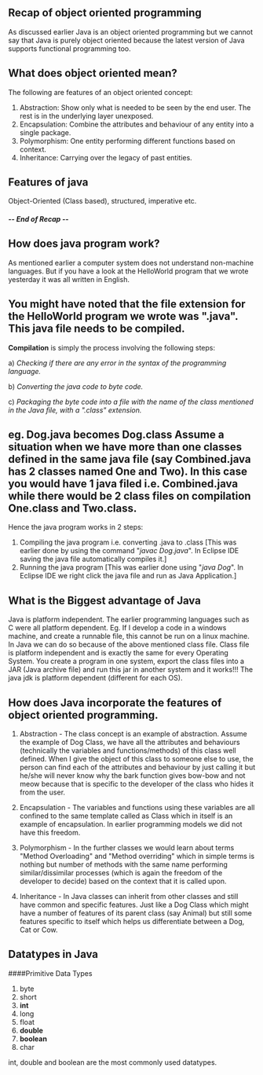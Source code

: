 ## Recap of object oriented programming
As discussed earlier Java is an object oriented programming but we cannot say that Java is purely object oriented
because the latest version of Java supports functional programming too.

## What does object oriented mean?
The following are features of an object oriented concept:
1. Abstraction: Show only what is needed to be seen by the end user. The rest is in the underlying layer unexposed.
2. Encapsulation: Combine the attributes and behaviour of any entity into a single package.
3. Polymorphism: One entity performing different functions based on context.
4. Inheritance: Carrying over the legacy of past entities.

## Features of java
Object-Oriented (Class based), structured, imperative etc.

#####                   -- End of Recap --

## How does java program work?
As mentioned earlier a computer system does not understand non-machine languages. But if you have a look at the
HelloWorld program that we wrote yesterday it was all written in English.

You might have noted that the file extension for the HelloWorld program we wrote was ".java".
This java file needs to be compiled. 
-----------
**Compilation** is simply the process involving the following steps:

a) _Checking if there are any error in the syntax of the programming language._

b) _Converting the java code to byte code._

c) _Packaging the byte code into a file with the name of the class mentioned in the Java file, with a ".class" extension._

eg. Dog.java becomes Dog.class
Assume a situation when we have more than one classes defined in the same java file (say Combined.java has 2 classes
named One and Two). In this case you would have 1 java filed i.e. Combined.java while there would be 2 class files on
compilation One.class and Two.class.
------------

Hence the java program works in 2 steps:
1. Compiling the java program i.e. converting .java to .class 
[This was earlier done by using the command "_javac Dog.java_". In Eclipse IDE saving the java file automatically compiles it.]
2. Running the java program [This was earlier done using "_java Dog_". In Eclipse IDE we right click the java file and 
run as Java Application.]

## What is the Biggest advantage of Java
Java is platform independent. The earlier programming languages such as C were all platform dependent. Eg. If I develop
a code in a windows machine, and create a runnable file, this cannot be run on a linux machine.
In Java we can do so because of the above mentioned class file. Class file is platform independent and is exactly the
same for every Operating System. You create a program in one system, export the class files into a JAR (Java archive file)
and run this jar in another system and it works!!!
The java jdk is platform dependent (different for each OS).

## How does Java incorporate the features of object oriented programming.
1. Abstraction - The class concept is an example of abstraction. Assume the example of Dog Class, we have all the
attributes and behaviours (technically the variables and functions/methods) of this class well defined. When I give
the object of this class to someone else to use, the person can find each of the attributes and behaviour by just
calling it but he/she will never know why the bark function gives bow-bow and not meow because that is specific to the
developer of the class who hides it from the user.

2. Encapsulation - The variables and functions using these variables are all confined to the same template called
as Class which in itself is an example of encapsulation. In earlier programming models we did not have this freedom.

3. Polymorphism - In the further classes we would learn about terms "Method Overloading" and "Method overriding" which
in simple terms is nothing but number of methods with the same name performing similar/dissimilar processes (which is 
again the freedom of the developer to decide) based on the context that it is called upon.

4. Inheritance - In Java classes can inherit from other classes and still have common and specific features. Just like
a Dog Class which might have a number of features of its parent class (say Animal) but still some features specific to
itself which helps us differentiate between a Dog, Cat or Cow.

## Datatypes in Java
####Primitive Data Types 
1. byte
2. short
3. **int**
4. long
5. float
6. **double**
7. **boolean**
8. char

int, double and boolean are the most commonly used datatypes.